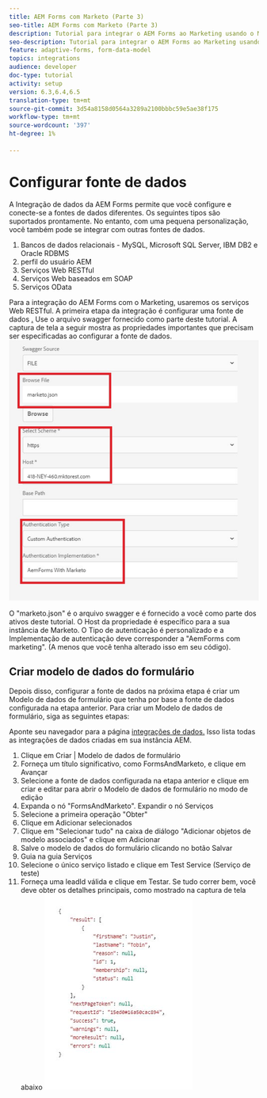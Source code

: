 ```yaml
---
title: AEM Forms com Marketo (Parte 3)
seo-title: AEM Forms com Marketo (Parte 3)
description: Tutorial para integrar o AEM Forms ao Marketing usando o Modelo de dados de formulário AEM Forms.
seo-description: Tutorial para integrar o AEM Forms ao Marketing usando o Modelo de dados de formulário AEM Forms.
feature: adaptive-forms, form-data-model
topics: integrations
audience: developer
doc-type: tutorial
activity: setup
version: 6.3,6.4,6.5
translation-type: tm+mt
source-git-commit: 3d54a8158d0564a3289a2100bbbc59e5ae38f175
workflow-type: tm+mt
source-wordcount: '397'
ht-degree: 1%

---
```



# Configurar fonte de dados

A Integração de dados da AEM Forms permite que você configure e conecte-se a fontes de dados diferentes. Os seguintes tipos são suportados prontamente. No entanto, com uma pequena personalização, você também pode se integrar com outras fontes de dados.

1. Bancos de dados relacionais - MySQL, Microsoft SQL Server, IBM DB2 e Oracle RDBMS
1. perfil do usuário AEM
1. Serviços Web RESTful
1. Serviços Web baseados em SOAP
1. Serviços OData

Para a integração do AEM Forms com o Marketing, usaremos os serviços Web RESTful. A primeira etapa da integração é configurar uma fonte de dados [.](https://helpx.adobe.com/experience-manager/6-4/forms/using/configure-data-sources.html#ConfigureRESTfulwebservices) Use o arquivo swagger fornecido como parte deste tutorial. A captura de tela a seguir mostra as propriedades importantes que precisam ser especificadas ao configurar a fonte de dados.
![fonte de dados](assets/datasource.jfif)

O &quot;marketo.json&quot; é o arquivo swagger e é fornecido a você como parte dos ativos deste tutorial.
O Host da propriedade é específico para a sua instância de Marketo.
O Tipo de autenticação é personalizado e a Implementação de autenticação deve corresponder a &quot;AemForms com marketing&quot;. (A menos que você tenha alterado isso em seu código).

## Criar modelo de dados do formulário

Depois disso, configurar a fonte de dados na próxima etapa é criar um Modelo de dados de formulário que tenha por base a fonte de dados configurada na etapa anterior. Para criar um Modelo de dados de formulário, siga as seguintes etapas:

Aponte seu navegador para a página [integrações de dados.](http://localhost:4502/aem/forms.html/content/dam/formsanddocuments-fdm) Isso lista todas as integrações de dados criadas em sua instância AEM.

1. Clique em Criar | Modelo de dados de formulário
1. Forneça um título significativo, como FormsAndMarketo, e clique em Avançar
1. Selecione a fonte de dados configurada na etapa anterior e clique em criar e editar para abrir o Modelo de dados de formulário no modo de edição
1. Expanda o nó &quot;FormsAndMarketo&quot;. Expandir o nó Serviços
1. Selecione a primeira operação &quot;Obter&quot;
1. Clique em Adicionar selecionados
1. Clique em &quot;Selecionar tudo&quot; na caixa de diálogo &quot;Adicionar objetos de modelo associados&quot; e clique em Adicionar
1. Salve o modelo de dados do formulário clicando no botão Salvar
1. Guia na guia Serviços
1. Selecione o único serviço listado e clique em Test Service (Serviço de teste)
1. Forneça uma leadId válida e clique em Testar. Se tudo correr bem, você deve obter os detalhes principais, como mostrado na captura de tela abaixo
   ![resultados](assets/testresults.jfif)
